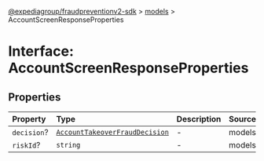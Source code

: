 [@expediagroup/fraudpreventionv2-sdk](../../index.md) > [models](../index.md) > AccountScreenResponseProperties

# Interface: AccountScreenResponseProperties

## Properties

| Property | Type | Description | Source |
| :------ | :------ | :------ | :------ |
| `decision`? | [`AccountTakeoverFraudDecision`](../type-aliases/AccountTakeoverFraudDecision.md) | - | models/AccountScreenResponse.ts:45 |
| `riskId`? | `string` | - | models/AccountScreenResponse.ts:44 |
